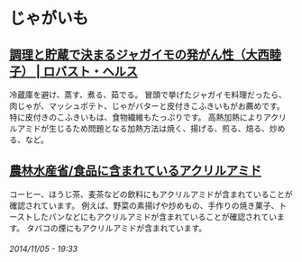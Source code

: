 # じゃがいも


## <a href="http://www.huffingtonpost.jp/robust-health/potato_b_6085930.html">調理と貯蔵で決まるジャガイモの発がん性（大西睦子） | ロバスト・ヘルス</a>

冷蔵庫を避け、蒸す、煮る、茹でる。
冒頭で挙げたジャガイモ料理だったら、肉じゃが、マッシュポテト、じゃがバターと皮付きこふきいもがお薦めです。
特に皮付きのこふきいもは、食物繊維もたっぷりです。
高熱加熱によりアクリルアミドが生じるため問題となる加熱方法は焼く、揚げる、煎る、焙る、炒める、など。

## <a href="http://www.maff.go.jp/j/syouan/seisaku/acryl_amide/a_kiso/syokuhin.html">農林水産省/食品に含まれているアクリルアミド</a>

コーヒー、ほうじ茶、麦茶などの飲料にもアクリルアミドが含まれていることが確認されています。
例えば、野菜の素揚げや炒めもの、手作りの焼き菓子、トーストしたパンなどにもアクリルアミドが含まれていることが確認されています。
タバコの煙にもアクリルアミドが含まれています。

###### *2014/11/05 - 19:33*

